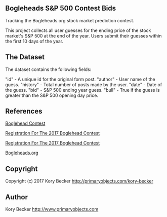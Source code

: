 Bogleheads S&P 500 Contest Bids
-------------------------------

Tracking the Bogleheads.org stock market prediction contest.

This project collects all user guesses for the ending price of the stock market's S&P 500 at the end of the year. Users submit their guesses within the first 10 days of the year.

## The Dataset

The dataset contains the following fields:

"id" - A unique id for the original form post.
"author" - User name of the guess.
"history" - Total number of posts made by the user.
"date" - Date of the guess.
"bid" - S&P 500 ending year guess.
"bull" - True if the guess is greater than the S&P 500 opening day price.

## References

[Boglehead Contest](http://www.lostoak.com/ls/diehards/contest/)

[Registration For The 2017 Boglehead Contest](https://www.bogleheads.org/forum/viewtopic.php?f=10&t=206949)

[Registration For The 2017 Boglehead Contest](https://www.bogleheads.org/forum/viewtopic.php?f=10&t=180855)

[Bogleheads.org](https://www.bogleheads.org/)

## Copyright

Copyright (c) 2017 Kory Becker http://primaryobjects.com/kory-becker

## Author

Kory Becker
http://www.primaryobjects.com